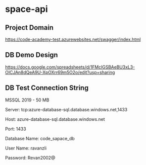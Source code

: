 # space-api
## <b>Project Domain</b>

https://code-academy-test.azurewebsites.net/swagger/index.html
## DB Demo Design

https://docs.google.com/spreadsheets/d/1FMcIGSBAeBU3xL3-OICJAn8dQeA9U-XpOXrr69m5O2o/edit?usp=sharing
## DB Test Connection String
MSSQL 2019 - 50 MB

Server: tcp:azure-database-sql.database.windows.net,1433

Host: azure-database-sql.database.windows.net

Port: 1433

Database Name: code_sapace_db

User Name: ravanzli

Password: Revan2002@

